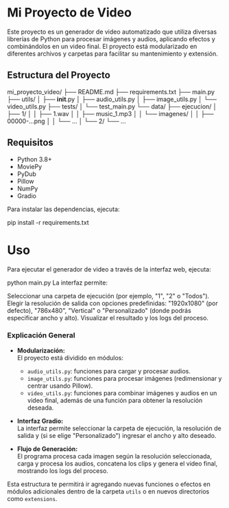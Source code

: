 # Mi Proyecto de Video

Este proyecto es un generador de video automatizado que utiliza diversas librerías de Python para procesar imágenes y audios, aplicando efectos y combinándolos en un video final. El proyecto está modularizado en diferentes archivos y carpetas para facilitar su mantenimiento y extensión.

## Estructura del Proyecto

mi_proyecto_video/
├── README.md
├── requirements.txt
├── main.py
├── utils/
│   ├── __init__.py
│   ├── audio_utils.py
│   ├── image_utils.py
│   └── video_utils.py
├── tests/
│   └── test_main.py
└── data/
    ├── ejecucion/
    │   ├── 1/
    │   │   ├── 1.wav
    │   │   ├── music_1.mp3
    │   │   └── imagenes/
    │   │       ├── 00000-...png
    │   │       └── ...
    │   └── 2/
    └── ...


## Requisitos

- Python 3.8+
- MoviePy
- PyDub
- Pillow
- NumPy
- Gradio

Para instalar las dependencias, ejecuta:

pip install -r requirements.txt

# Uso
Para ejecutar el generador de video a través de la interfaz web, ejecuta:

python main.py
La interfaz permite:

Seleccionar una carpeta de ejecución (por ejemplo, "1", "2" o "Todos").
Elegir la resolución de salida con opciones predefinidas: "1920x1080" (por defecto), "786x480", "Vertical" o "Personalizado" (donde podrás especificar ancho y alto).
Visualizar el resultado y los logs del proceso.

### Explicación General

- **Modularización:**  
  El proyecto está dividido en módulos:
  - `audio_utils.py`: funciones para cargar y procesar audios.
  - `image_utils.py`: funciones para procesar imágenes (redimensionar y centrar usando Pillow).
  - `video_utils.py`: funciones para combinar imágenes y audios en un video final, además de una función para obtener la resolución deseada.
  
- **Interfaz Gradio:**  
  La interfaz permite seleccionar la carpeta de ejecución, la resolución de salida y (si se elige "Personalizado") ingresar el ancho y alto deseado.
  
- **Flujo de Generación:**  
  El programa procesa cada imagen según la resolución seleccionada, carga y procesa los audios, concatena los clips y genera el video final, mostrando los logs del proceso.

Esta estructura te permitirá ir agregando nuevas funciones o efectos en módulos adicionales dentro de la carpeta `utils` o en nuevos directorios como `extensions`.
